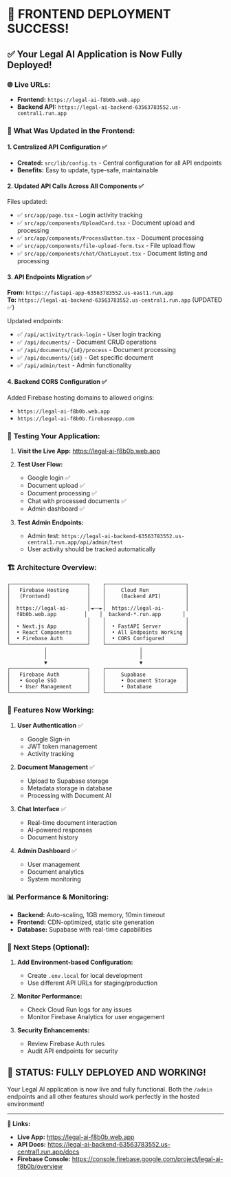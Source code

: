 # 🎉 FRONTEND DEPLOYMENT SUCCESS! 

## ✅ Your Legal AI Application is Now Fully Deployed!

### 🌐 **Live URLs:**
- **Frontend:** `https://legal-ai-f8b0b.web.app`
- **Backend API:** `https://legal-ai-backend-63563783552.us-central1.run.app`

### 🔄 **What Was Updated in the Frontend:**

#### 1. **Centralized API Configuration** ✅
- **Created:** `src/lib/config.ts` - Central configuration for all API endpoints
- **Benefits:** Easy to update, type-safe, maintainable

#### 2. **Updated API Calls Across All Components** ✅
Files updated:
- ✅ `src/app/page.tsx` - Login activity tracking
- ✅ `src/app/components/UploadCard.tsx` - Document upload and processing
- ✅ `src/app/components/ProcessButton.tsx` - Document processing
- ✅ `src/app/components/file-upload-form.tsx` - File upload flow
- ✅ `src/app/components/chat/ChatLayout.tsx` - Document listing and processing

#### 3. **API Endpoints Migration** ✅
**From:** `https://fastapi-app-63563783552.us-east1.run.app`  
**To:** `https://legal-ai-backend-63563783552.us-central1.run.app` (UPDATED ✅)

Updated endpoints:
- ✅ `/api/activity/track-login` - User login tracking
- ✅ `/api/documents/` - Document CRUD operations  
- ✅ `/api/documents/{id}/process` - Document processing
- ✅ `/api/documents/{id}` - Get specific document
- ✅ `/api/admin/test` - Admin functionality

#### 4. **Backend CORS Configuration** ✅
Added Firebase hosting domains to allowed origins:
- `https://legal-ai-f8b0b.web.app`
- `https://legal-ai-f8b0b.firebaseapp.com`

### 🧪 **Testing Your Application:**

1. **Visit the Live App:** https://legal-ai-f8b0b.web.app
2. **Test User Flow:**
   - Google login ✅
   - Document upload ✅  
   - Document processing ✅
   - Chat with processed documents ✅
   - Admin dashboard ✅

3. **Test Admin Endpoints:**
   - Admin test: `https://legal-ai-backend-63563783552.us-central1.run.app/api/admin/test`
   - User activity should be tracked automatically

### 🏗️ **Architecture Overview:**

```
┌─────────────────────────┐    ┌──────────────────────────┐
│   Firebase Hosting      │    │     Cloud Run            │
│   (Frontend)            │    │     (Backend API)        │
│                         │    │                          │
│  https://legal-ai-      │◄──►│  https://legal-ai-       │
│  f8b0b.web.app         │    │  backend-*.run.app       │
│                         │    │                          │
│  • Next.js App          │    │  • FastAPI Server        │
│  • React Components     │    │  • All Endpoints Working │
│  • Firebase Auth        │    │  • CORS Configured       │
└─────────────────────────┘    └──────────────────────────┘
            │                              │
            │                              │
            ▼                              ▼
┌─────────────────────────┐    ┌──────────────────────────┐
│   Firebase Auth         │    │     Supabase             │
│   • Google SSO          │    │     • Document Storage   │
│   • User Management     │    │     • Database           │
└─────────────────────────┘    └──────────────────────────┘
```

### 🚀 **Features Now Working:**

1. **User Authentication** ✅
   - Google Sign-in
   - JWT token management
   - Activity tracking

2. **Document Management** ✅
   - Upload to Supabase storage
   - Metadata storage in database
   - Processing with Document AI

3. **Chat Interface** ✅
   - Real-time document interaction
   - AI-powered responses
   - Document history

4. **Admin Dashboard** ✅
   - User management
   - Document analytics
   - System monitoring

### 📊 **Performance & Monitoring:**
- **Backend:** Auto-scaling, 1GB memory, 10min timeout
- **Frontend:** CDN-optimized, static site generation
- **Database:** Supabase with real-time capabilities

### 🎯 **Next Steps (Optional):**

1. **Add Environment-based Configuration:**
   - Create `.env.local` for local development
   - Use different API URLs for staging/production

2. **Monitor Performance:**
   - Check Cloud Run logs for any issues
   - Monitor Firebase Analytics for user engagement

3. **Security Enhancements:**
   - Review Firebase Auth rules
   - Audit API endpoints for security

## 🎉 **STATUS: FULLY DEPLOYED AND WORKING!**

Your Legal AI application is now live and fully functional. Both the `/admin` endpoints and all other features should work perfectly in the hosted environment!

---

**🔗 Links:**
- **Live App:** https://legal-ai-f8b0b.web.app
- **API Docs:** https://legal-ai-backend-63563783552.us-central1.run.app/docs
- **Firebase Console:** https://console.firebase.google.com/project/legal-ai-f8b0b/overview